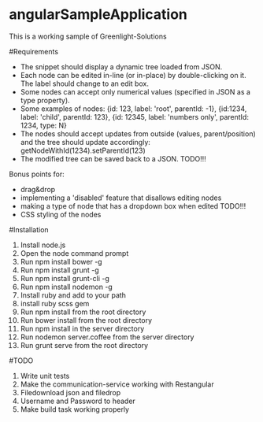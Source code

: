 # angularSampleApplication
This is a working sample of Greenlight-Solutions

#Requirements
- The snippet should display a dynamic tree loaded from JSON.
- Each node can be edited in-line (or in-place) by double-clicking on it. The label should change to an edit box.
- Some nodes can accept only numerical values (specified in JSON as a type property).
- Some examples of nodes: {id: 123, label: 'root', parentId: -1}, {id:1234, label: 'child', parentId: 123}, {id: 12345, label: 'numbers only', parentId: 1234, type: N}
- The nodes should accept updates from outside (values, parent/position) and the tree should update accordingly: getNodeWithId(1234).setParentId(123)
- The modified tree can be saved back to a JSON. TODO!!!

Bonus points for:

- drag&drop
- implementing a 'disabled' feature that disallows editing nodes
- making a type of node that has a dropdown box when edited TODO!!!
- CSS styling of the nodes

#Installation
1. Install node.js
2. Open the node command prompt
3. Run npm install bower -g
4. Run npm install grunt -g
5. Run npm install grunt-cli -g
6. Run npm install nodemon -g
7. Install ruby and add to your path
8. install ruby scss gem
9. Run npm install from the root directory
10. Run bower install from the root directory
11. Run npm install in the server directory
12. Run nodemon server.coffee from the server directory
13. Run grunt serve from the root directory

#TODO
1. Write unit tests
2. Make the communication-service working with Restangular
3. Filedownload json and filedrop
4. Username and Password to header
5. Make build task working properly
